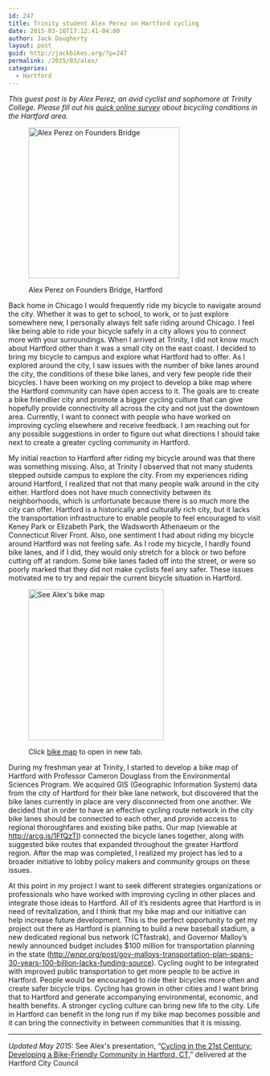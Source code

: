 ```yaml
---
id: 247
title: Trinity student Alex Perez on Hartford cycling
date: 2015-03-10T17:12:41-04:00
author: Jack Dougherty
layout: post
guid: http://jackbikes.org/?p=247
permalink: /2015/03/alex/
categories:
  - Hartford
---
```

_This guest post is by Alex Perez, an avid cyclist and sophomore at Trinity College. Please fill out his <a href="https://trinity.az1.qualtrics.com/SE/?SID=SV_8AGRyk5FOOAGTYN" target="_blank">quick online survey</a> about bicycling conditions in the Hartford area._<figure id="attachment_251" aria-describedby="caption-attachment-251" style="width: 300px" class="wp-caption alignright">

[<img class="size-medium wp-image-251" src="http://jackbikes.org/wp-content/uploads/2015/03/AlexPerez2-300x300.jpg" alt="Alex Perez on Founders Bridge" width="300" height="300" srcset="https://jackbikes.org/wp-content/uploads/2015/03/AlexPerez2-300x300.jpg 300w, https://jackbikes.org/wp-content/uploads/2015/03/AlexPerez2-150x150.jpg 150w, https://jackbikes.org/wp-content/uploads/2015/03/AlexPerez2.jpg 720w" sizes="(max-width: 300px) 100vw, 300px" />](http://jackbikes.org/wp-content/uploads/2015/03/AlexPerez2.jpg)<figcaption id="caption-attachment-251" class="wp-caption-text">Alex Perez on Founders Bridge, Hartford</figcaption></figure> 

Back home in Chicago I would frequently ride my bicycle to navigate around the city. Whether it was to get to school, to work, or to just explore somewhere new, I personally always felt safe riding around Chicago. I feel like being able to ride your bicycle safely in a city allows you to connect more with your surroundings. When I arrived at Trinity, I did not know much about Hartford other than it was a small city on the east coast. I decided to bring my bicycle to campus and explore what Hartford had to offer. As I explored around the city, I saw issues with the number of bike lanes around the city, the conditions of these bike lanes, and very few people ride their bicycles. I have been working on my project to develop a bike map where the Hartford community can have open access to it. The goals are to create a bike friendlier city and promote a bigger cycling culture that can give hopefully provide connectivity all across the city and not just the downtown area. Currently, I want to connect with people who have worked on improving cycling elsewhere and receive feedback. I am reaching out for any possible suggestions in order to figure out what directions I should take next to create a greater cycling community in Hartford.

My initial reaction to Hartford after riding my bicycle around was that there was something missing. Also, at Trinity I observed that not many students stepped outside campus to explore the city. From my experiences riding around Hartford, I realized that not that many people walk around in the city either. Hartford does not have much connectivity between its neighborhoods, which is unfortunate because there is so much more the city can offer. Hartford is a historically and culturally rich city, but it lacks the transportation infrastructure to enable people to feel encouraged to visit Keney Park or Elizabeth Park, the Wadsworth Athenaeum or the Connecticut River Front. Also, one sentiment I had about riding my bicycle around Hartford was not feeling safe. As I rode my bicycle, I hardly found bike lanes, and if I did, they would only stretch for a block or two before cutting off at random. Some bike lanes faded off into the street, or were so poorly marked that they did not make cyclists feel any safer. These issues motivated me to try and repair the current bicycle situation in Hartford.<figure id="attachment_249" aria-describedby="caption-attachment-249" style="width: 269px" class="wp-caption alignright">

<a href="http://arcg.is/1FfQzTl" target="_blank"><img class="wp-image-249 size-medium" src="http://jackbikes.org/wp-content/uploads/2015/03/ArcGISHartfordAreaBikeMap-269x300.png" alt="See Alex's bike map " width="269" height="300" srcset="https://jackbikes.org/wp-content/uploads/2015/03/ArcGISHartfordAreaBikeMap-269x300.png 269w, https://jackbikes.org/wp-content/uploads/2015/03/ArcGISHartfordAreaBikeMap.png 419w" sizes="(max-width: 269px) 100vw, 269px" /></a><figcaption id="caption-attachment-249" class="wp-caption-text">Click <a href="http://arcg.is/1FfQzTl" target="_blank">bike map</a> to open in new tab.</figcaption></figure> 

During my freshman year at Trinity, I started to develop a bike map of Hartford with Professor Cameron Douglass from the Environmental Sciences Program. We acquired GIS (Geographic Information System) data from the city of Hartford for their bike lane network, but discovered that the bike lanes currently in place are very disconnected from one another. We decided that in order to have an effective cycling route network in the city bike lanes should be connected to each other, and provide access to regional thoroughfares and existing bike paths. Our map (viewable at <a href="http://arcg.is/1FfQzTl" target="_blank">http://arcg.is/1FfQzTl</a>) connected the bicycle lanes together, along with suggested bike routes that expanded throughout the greater Hartford region. After the map was completed, I realized my project has led to a broader initiative to lobby policy makers and community groups on these issues.

At this point in my project I want to seek different strategies organizations or professionals who have worked with improving cycling in other places and integrate those ideas to Hartford. All of it’s residents agree that Hartford is in need of revitalization, and I think that my bike map and our initiative can help increase future development. This is the perfect opportunity to get my project out there as Hartford is planning to build a new baseball stadium, a new dedicated regional bus network (CTfastrak), and Governor Malloy’s newly announced budget includes $100 million for transportation planning in the state (<a href="http://wnpr.org/post/gov-malloys-transportation-plan-spans-30-years-100-billion-lacks-funding-source" target="_blank">http://wnpr.org/post/gov-malloys-transportation-plan-spans-30-years-100-billion-lacks-funding-source</a>). Cycling ought to be integrated with improved public transportation to get more people to be active in Hartford. People would be encouraged to ride their bicycles more often and create safer bicycle trips. Cycling has grown in other cities and I want bring that to Hartford and generate accompanying environmental, economic, and health benefits. A stronger cycling culture can bring new life to the city. Life in Hartford can benefit in the long run if my bike map becomes possible and it can bring the connectivity in between communities that it is missing.

* * *

_Updated May 2015:_ See Alex's presentation, &#8220;[Cycling in the 21st Century: Developing a Bike-Friendly Community in Hartford, CT,](http://jackbikes.org/wp-content/uploads/2015/05/PerezAlex-CyclingIn21stC-Hartford-May2015.pdf)&#8221; delivered at the Hartford City Council

&nbsp;
